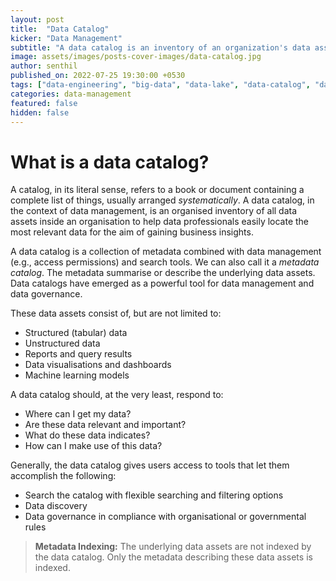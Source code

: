 ```yaml
---
layout: post
title:  "Data Catalog"
kicker: "Data Management"
subtitle: "A data catalog is an inventory of an organization's data assets that enables rapid and efficient access to the most relevant data."
image: assets/images/posts-cover-images/data-catalog.jpg
author: senthil
published_on: 2022-07-25 19:30:00 +0530
tags: ["data-engineering", "big-data", "data-lake", "data-catalog", "data-inventory"]
categories: data-management
featured: false
hidden: false
---
```


# What is a data catalog?
A catalog, in its literal sense, refers to a book or document containing a complete list of things, usually arranged *systematically*. A data catalog, in the context of data management, is an organised inventory of all data assets inside an organisation to help data professionals easily locate the most relevant data for the aim of gaining business insights.

A data catalog is a collection of metadata combined with data management (e.g., access permissions) and search tools. We can also call it a *metadata catalog*. The metadata summarise or describe the underlying data assets. Data catalogs have emerged as a powerful tool for data management and data governance.

These data assets consist of, but are not limited to:
- Structured (tabular) data
- Unstructured data
- Reports and query results
- Data visualisations and dashboards
- Machine learning models

A data catalog should, at the very least, respond to:
- Where can I get my data?
- Are these data relevant and important?
- What do these data indicates?
- How can I make use of this data?

Generally, the data catalog gives users access to tools that let them accomplish the following:
- Search the catalog with flexible searching and filtering options
- Data discovery
- Data governance in compliance with organisational or governmental rules

> **Metadata Indexing:** The underlying data assets are not indexed by the data catalog. Only the metadata describing these data assets is indexed.
